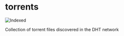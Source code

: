 torrents 
========
![Indexed](https://img.shields.io/badge/indexed-265795-blue)

Collection of torrent files discovered in the DHT network
